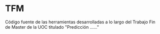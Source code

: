 # TFM
Código fuente de las herramientas desarrolladas a lo largo del Trabajo Fin de Master de la UOC titulado "Predicción ......"
